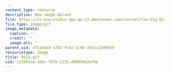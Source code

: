 ```yaml
---
content_type: resource
description: New image Uplaod
file: https://ol-ocw-studio-app-qa.s3.amazonaws.com/courses/res-21g-01-kana-spring-2010/233991ea3ddcf0fb1235d8899b62e79b_0533.gif
file_type: image/gif
image_metadata:
  caption: ''
  credit: ''
  image-alt: ''
parent_uid: 4f5a416d-a782-fce2-2c9b-35e2c23d0659
resourcetype: Image
title: 0533.gif
uid: 233991ea-3ddc-f0fb-1235-d8899b62e79b
---
```

